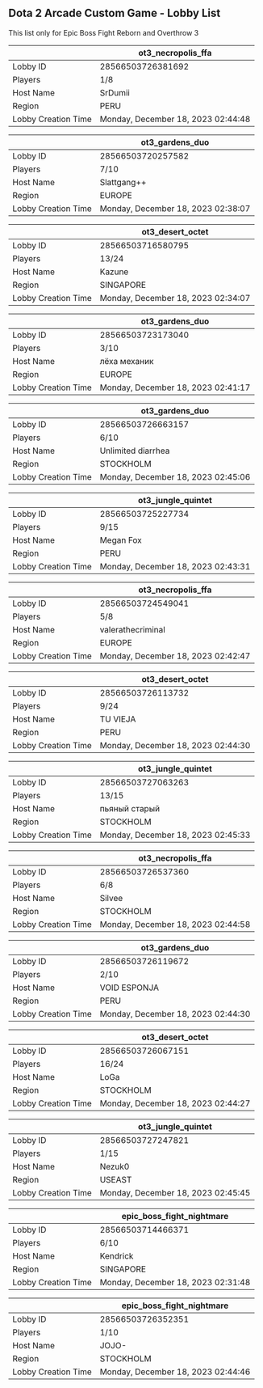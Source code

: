 ## Dota 2 Arcade Custom Game - Lobby List

This list only for Epic Boss Fight Reborn and Overthrow 3

|  | ot3_necropolis_ffa |
| ------ | ------ |
| Lobby ID | 28566503726381692 |
| Players | 1/8 |
| Host Name | SrDumii |
| Region | PERU |
| Lobby Creation Time | Monday, December 18, 2023 02:44:48 |


|  | ot3_gardens_duo |
| ------ | ------ |
| Lobby ID | 28566503720257582 |
| Players | 7/10 |
| Host Name | Slattgang++ |
| Region | EUROPE |
| Lobby Creation Time | Monday, December 18, 2023 02:38:07 |


|  | ot3_desert_octet |
| ------ | ------ |
| Lobby ID | 28566503716580795 |
| Players | 13/24 |
| Host Name | Kazune |
| Region | SINGAPORE |
| Lobby Creation Time | Monday, December 18, 2023 02:34:07 |


|  | ot3_gardens_duo |
| ------ | ------ |
| Lobby ID | 28566503723173040 |
| Players | 3/10 |
| Host Name | лёха механик |
| Region | EUROPE |
| Lobby Creation Time | Monday, December 18, 2023 02:41:17 |


|  | ot3_gardens_duo |
| ------ | ------ |
| Lobby ID | 28566503726663157 |
| Players | 6/10 |
| Host Name | Unlimited diarrhea |
| Region | STOCKHOLM |
| Lobby Creation Time | Monday, December 18, 2023 02:45:06 |


|  | ot3_jungle_quintet |
| ------ | ------ |
| Lobby ID | 28566503725227734 |
| Players | 9/15 |
| Host Name | Megan Fox |
| Region | PERU |
| Lobby Creation Time | Monday, December 18, 2023 02:43:31 |


|  | ot3_necropolis_ffa |
| ------ | ------ |
| Lobby ID | 28566503724549041 |
| Players | 5/8 |
| Host Name | valerathecriminal |
| Region | EUROPE |
| Lobby Creation Time | Monday, December 18, 2023 02:42:47 |


|  | ot3_desert_octet |
| ------ | ------ |
| Lobby ID | 28566503726113732 |
| Players | 9/24 |
| Host Name | TU VIEJA |
| Region | PERU |
| Lobby Creation Time | Monday, December 18, 2023 02:44:30 |


|  | ot3_jungle_quintet |
| ------ | ------ |
| Lobby ID | 28566503727063263 |
| Players | 13/15 |
| Host Name | пьяный старый |
| Region | STOCKHOLM |
| Lobby Creation Time | Monday, December 18, 2023 02:45:33 |


|  | ot3_necropolis_ffa |
| ------ | ------ |
| Lobby ID | 28566503726537360 |
| Players | 6/8 |
| Host Name | Silvee |
| Region | STOCKHOLM |
| Lobby Creation Time | Monday, December 18, 2023 02:44:58 |


|  | ot3_gardens_duo |
| ------ | ------ |
| Lobby ID | 28566503726119672 |
| Players | 2/10 |
| Host Name | VOID ESPONJA |
| Region | PERU |
| Lobby Creation Time | Monday, December 18, 2023 02:44:30 |


|  | ot3_desert_octet |
| ------ | ------ |
| Lobby ID | 28566503726067151 |
| Players | 16/24 |
| Host Name | LoGa |
| Region | STOCKHOLM |
| Lobby Creation Time | Monday, December 18, 2023 02:44:27 |


|  | ot3_jungle_quintet |
| ------ | ------ |
| Lobby ID | 28566503727247821 |
| Players | 1/15 |
| Host Name | Nezuk0 |
| Region | USEAST |
| Lobby Creation Time | Monday, December 18, 2023 02:45:45 |


|  | epic_boss_fight_nightmare |
| ------ | ------ |
| Lobby ID | 28566503714466371 |
| Players | 6/10 |
| Host Name | Kendrick |
| Region | SINGAPORE |
| Lobby Creation Time | Monday, December 18, 2023 02:31:48 |


|  | epic_boss_fight_nightmare |
| ------ | ------ |
| Lobby ID | 28566503726352351 |
| Players | 1/10 |
| Host Name | JOJO- |
| Region | STOCKHOLM |
| Lobby Creation Time | Monday, December 18, 2023 02:44:46 |


